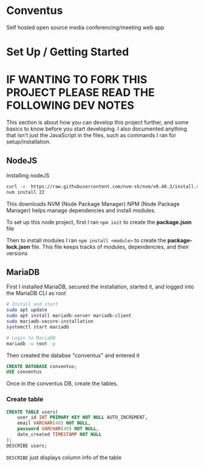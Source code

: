 # Conventus
Self hosted open source media conferencing/meeting web app

# Set Up / Getting Started


# IF WANTING TO FORK THIS PROJECT PLEASE READ THE FOLLOWING DEV NOTES
This section is about how you can develop this project further, and some basics to know before you start developing. I also documented anything that isn't just the JavaScript in the files, such as commands I ran for setup/installation.

## NodeJS

Installing nodeJS
```bash
curl -o- https://raw.githubusercontent.com/nvm-sh/nvm/v0.40.3/install.sh | bash
nvm install 22
```
This downloads NVM (Node Package Manager)
NPM (Node Package Manager) helps manage dependencies and install modules.

To set up this node project, first I ran ```npm init``` to create the **package.json** file

Then to install modules I ran ```npm install <module>``` to create the **package-lock.json** file. This file keeps tracks of modules, dependencies, and their versions

## MariaDB
First I installed MariaDB, secured the installation, started it, and logged into the MariaDB CLI as root
```bash
# Install and start
sudo apt update
sudo apt install mariadb-server mariadb-client
sudo mariadb-secure-installation
systemctl start mariadb

# Login to MariaDB
mariadb -u root -p
```

Then created the databse "conventus" and entered it
```sql
CREATE DATABASE conventus;
USE conventus
```
Once in the conventus DB, create the tables.
### Create table
```sql
CREATE TABLE users(
    user_id INT PRIMARY KEY NOT NULL AUTO_INCREMENT,
    email VARCHAR(40) NOT NULL,
    password VARCHAR(40) NOT NULL,
    date_created TIMESTAMP NOT NULL
);
DESCRIBE users;
```
```DESCRIBE``` just displays column info of the table
